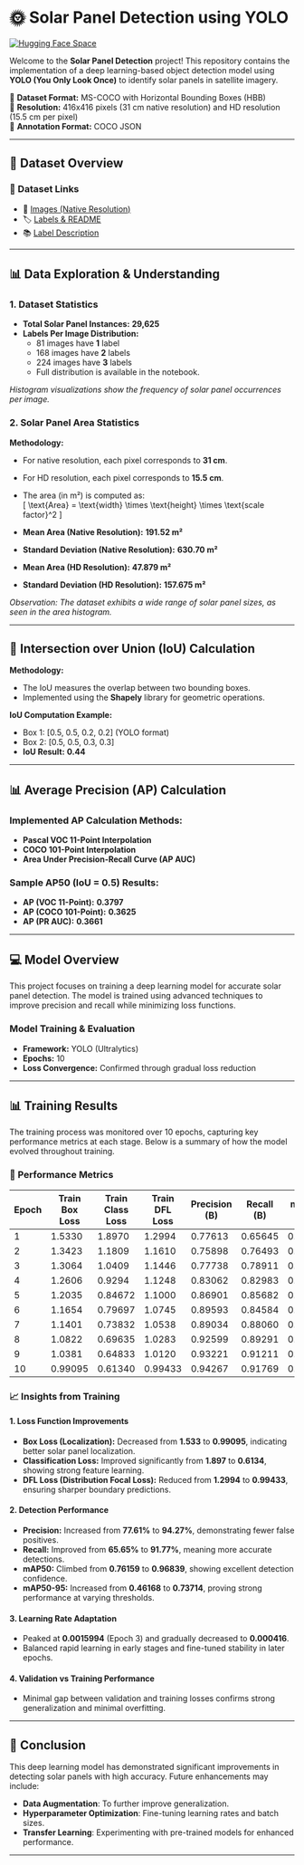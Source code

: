 # 🌞 Solar Panel Detection using YOLO

[![Hugging Face Space](https://img.shields.io/badge/🤖%20Hugging%20Face-Space-yellow)](https://huggingface.co/spaces/Aumkeshchy2003/Solar_Panel_detection)

Welcome to the **Solar Panel Detection** project! This repository contains the implementation of a deep learning-based object detection model using **YOLO (You Only Look Once)** to identify solar panels in satellite imagery.

📌 **Dataset Format:** MS-COCO with Horizontal Bounding Boxes (HBB)  
📌 **Resolution:** 416x416 pixels (31 cm native resolution) and HD resolution (15.5 cm per pixel)  
📌 **Annotation Format:** COCO JSON  

---

## 📂 Dataset Overview

### 🔗 Dataset Links
- 📸 [Images (Native Resolution)](https://drive.google.com/drive/folders/13QfMQ-7OdWKw-LR8DmypKwSHtI0Hk2wh?usp=sharing)
- 🏷️ [Labels & README](https://drive.google.com/drive/folders/13QfMQ-7OdWKw-LR8DmypKwSHtI0Hk2wh?usp=sharing)
- 📚 [Label Description](https://figshare.com/articles/dataset/Solar_Panel_Object_Labels/22081091)

---

## 📊 Data Exploration & Understanding

### 1. Dataset Statistics

- **Total Solar Panel Instances:** **29,625**
- **Labels Per Image Distribution:**  
  - 81 images have **1** label  
  - 168 images have **2** labels  
  - 224 images have **3** labels  
  - Full distribution is available in the notebook.

*Histogram visualizations show the frequency of solar panel occurrences per image.*

### 2. Solar Panel Area Statistics

**Methodology:**  
- For native resolution, each pixel corresponds to **31 cm**.  
- For HD resolution, each pixel corresponds to **15.5 cm**.  
- The area (in m²) is computed as:  
  \[ \text{Area} = \text{width} \times \text{height} \times \text{scale factor}^2 \]

- **Mean Area (Native Resolution):** **191.52 m²**  
- **Standard Deviation (Native Resolution):** **630.70 m²**
- **Mean Area (HD Resolution):** **47.879 m²**  
- **Standard Deviation (HD Resolution):** **157.675 m²**

*Observation: The dataset exhibits a wide range of solar panel sizes, as seen in the area histogram.*

---

## 👔 Intersection over Union (IoU) Calculation

**Methodology:**
- The IoU measures the overlap between two bounding boxes.
- Implemented using the **Shapely** library for geometric operations.

**IoU Computation Example:**
- Box 1: [0.5, 0.5, 0.2, 0.2] (YOLO format)
- Box 2: [0.5, 0.5, 0.3, 0.3]
- **IoU Result:** **0.44**

---

## 📊 Average Precision (AP) Calculation

### Implemented AP Calculation Methods:
- **Pascal VOC 11-Point Interpolation**
- **COCO 101-Point Interpolation**
- **Area Under Precision-Recall Curve (AP AUC)**

### Sample AP50 (IoU = 0.5) Results:
- **AP (VOC 11-Point):** **0.3797**
- **AP (COCO 101-Point):** **0.3625**
- **AP (PR AUC):** **0.3661**

---

## 💻 Model Overview
This project focuses on training a deep learning model for accurate solar panel detection. The model is trained using advanced techniques to improve precision and recall while minimizing loss functions.

### Model Training & Evaluation
- **Framework:** YOLO (Ultralytics)
- **Epochs:** 10
- **Loss Convergence:** Confirmed through gradual loss reduction

---

## 📊 Training Results
The training process was monitored over 10 epochs, capturing key performance metrics at each stage. Below is a summary of how the model evolved throughout training.

### 🌟 Performance Metrics

| Epoch | Train Box Loss | Train Class Loss | Train DFL Loss | Precision (B) | Recall (B) | mAP50 (B) | mAP50-95 (B) | Val Box Loss | Val Class Loss | Val DFL Loss | Learning Rate |
|-------|---------------|------------------|----------------|---------------|------------|-----------|--------------|--------------|---------------|--------------|---------------|
| 1 | 1.5330 | 1.8970 | 1.2994 | 0.77613 | 0.65645 | 0.76159 | 0.46168 | 1.3809 | 1.5466 | 1.1447 | 0.00066087 |
| 2 | 1.3423 | 1.1809 | 1.1610 | 0.75898 | 0.76493 | 0.80262 | 0.49780 | 1.3030 | 1.4904 | 1.1501 | 0.0011961 |
| 3 | 1.3064 | 1.0409 | 1.1446 | 0.77738 | 0.78911 | 0.84442 | 0.55126 | 1.2991 | 1.0789 | 1.1123 | 0.0015994 |
| 4 | 1.2606 | 0.9294 | 1.1248 | 0.83062 | 0.82983 | 0.88585 | 0.60235 | 1.2200 | 0.96988 | 1.1008 | 0.001406 |
| 5 | 1.2035 | 0.84672 | 1.1000 | 0.86901 | 0.85682 | 0.91622 | 0.64468 | 1.1487 | 0.8344 | 1.0579 | 0.001406 |
| 6 | 1.1654 | 0.79697 | 1.0745 | 0.89593 | 0.84584 | 0.92682 | 0.65240 | 1.1258 | 0.81344 | 1.0481 | 0.001208 |
| 7 | 1.1401 | 0.73832 | 1.0538 | 0.89034 | 0.88060 | 0.93442 | 0.66317 | 1.1227 | 0.73454 | 1.0298 | 0.00101 |
| 8 | 1.0822 | 0.69635 | 1.0283 | 0.92599 | 0.89291 | 0.95554 | 0.69690 | 1.0449 | 0.66122 | 1.0051 | 0.000812 |
| 9 | 1.0381 | 0.64833 | 1.0120 | 0.93221 | 0.91211 | 0.96097 | 0.72211 | 1.0130 | 0.62484 | 0.99192 | 0.000614 |
| 10 | 0.99095 | 0.61340 | 0.99433 | 0.94267 | 0.91769 | 0.96839 | 0.73714 | 0.9753 | 0.59519 | 0.97217 | 0.000416 |

### 📈 Insights from Training

#### 1. Loss Function Improvements
- **Box Loss (Localization):** Decreased from **1.533** to **0.99095**, indicating better solar panel localization.
- **Classification Loss:** Improved significantly from **1.897** to **0.6134**, showing strong feature learning.
- **DFL Loss (Distribution Focal Loss):** Reduced from **1.2994** to **0.99433**, ensuring sharper boundary predictions.

#### 2. Detection Performance
- **Precision:** Increased from **77.61%** to **94.27%**, demonstrating fewer false positives.
- **Recall:** Improved from **65.65%** to **91.77%**, meaning more accurate detections.
- **mAP50:** Climbed from **0.76159** to **0.96839**, showing excellent detection confidence.
- **mAP50-95:** Increased from **0.46168** to **0.73714**, proving strong performance at varying thresholds.

#### 3. Learning Rate Adaptation
- Peaked at **0.0015994** (Epoch 3) and gradually decreased to **0.000416**.
- Balanced rapid learning in early stages and fine-tuned stability in later epochs.

#### 4. Validation vs Training Performance
- Minimal gap between validation and training losses confirms strong generalization and minimal overfitting.

---

## 🎯 Conclusion
This deep learning model has demonstrated significant improvements in detecting solar panels with high accuracy. Future enhancements may include:
- **Data Augmentation**: To further improve generalization.
- **Hyperparameter Optimization**: Fine-tuning learning rates and batch sizes.
- **Transfer Learning**: Experimenting with pre-trained models for enhanced performance.

---
